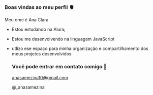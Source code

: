 ### Boas vindas ao meu perfil 🫀

Meu ome é Ana Clara

- Estou estudando na Alura;
- Estou me desenvolvendo na linguagem JavaScript
- utlizo ese espaço para minha organização e compartilhamento dos meus projetos desenvolvidos

  ### Você pode entrar em contato comigo 📧

  anasamezina10@gmail.com
  
  @_anasamezina
